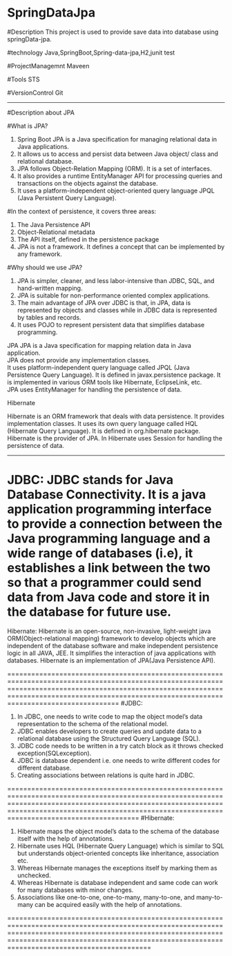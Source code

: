 # SpringDataJpa

#Description
This project is used to provide save data into database using springData-jpa.

#technology
Java,SpringBoot,Spring-data-jpa,H2,junit test

#ProjectManagemnt
Maveen

#Tools
STS

#VersionControl
Git

----------------------------------------------------------------------------------------------------------------------------------------------------

#Description about JPA

#What is JPA?

1) Spring Boot JPA is a Java specification for managing relational data in Java applications. 
2) It allows us to access and persist data between Java object/ class and relational database. 
3) JPA follows Object-Relation Mapping (ORM). It is a set of interfaces. 
4) It also provides a runtime EntityManager API for processing queries and transactions on the objects against the database. 
5) It uses a platform-independent object-oriented query language JPQL (Java Persistent Query Language).


#In the context of persistence, it covers three areas:

1) The Java Persistence API
2) Object-Relational metadata
3) The API itself, defined in the persistence package
4) JPA is not a framework. It defines a concept that can be implemented by any framework.



#Why should we use JPA?
1) JPA is simpler, cleaner, and less labor-intensive than JDBC, SQL, and hand-written mapping. 
2) JPA is suitable for non-performance oriented complex applications. 
3) The main advantage of JPA over JDBC is that, in JPA, data is represented by objects and classes while in JDBC data is represented by tables and records. 
4) It uses POJO to represent persistent data that simplifies database programming.


JPA	
JPA is a Java specification for mapping relation data in Java application.	
JPA does not provide any implementation classes.	
It uses platform-independent query language called JPQL (Java Persistence Query Language).
It is defined in javax.persistence package.	
It is implemented in various ORM tools like Hibernate, EclipseLink, etc.	
JPA uses EntityManager for handling the persistence of data.

Hibernate

Hibernate is an ORM framework that deals with data persistence.
It provides implementation classes.
It uses its own query language called HQL (Hibernate Query Language).
It is defined in org.hibernate package.
Hibernate is the provider of JPA.
In Hibernate uses Session for handling the persistence of data.


------------------------------------------------------------------------------------------------------------------------------------------------------------------------------------------------------------
JDBC: JDBC stands for Java Database Connectivity. It is a java application programming interface to provide a connection between the Java programming language and a wide range of databases (i.e), 
it establishes a link between the two so that a programmer could send data from Java code and store it in the database for future use.
=============================================================================================================================================================================================================

Hibernate: Hibernate is an open-source, non-invasive, light-weight java ORM(Object-relational mapping) framework to develop objects which are independent of the database software and make independent persistence logic in all JAVA, JEE. 
It simplifies the interaction of java applications with databases. Hibernate is an implementation of JPA(Java Persistence API).

====================================================================================================================================================================================================================================================
#JDBC:

1) In JDBC, one needs to write code to map the object model’s data representation to the schema of the relational model.
2) JDBC enables developers to create queries and update data to a relational database using the Structured Query Language (SQL).
3) JDBC code needs to be written in a try catch block as it throws checked exception(SQLexception).
4) JDBC is database dependent i.e. one needs to write different codes for different database.
5) Creating associations between relations is quite hard in JDBC.

=========================================================================================================================================================================================================================================================
#Hibernate: 

1) Hibernate maps the object model’s data to the schema of the database itself with the help of annotations.
2) Hibernate uses HQL (Hibernate Query Language) which is similar to SQL but understands object-oriented concepts like inheritance, association etc.
3) Whereas Hibernate manages the exceptions itself by marking them as unchecked.
4) Whereas Hibernate is database independent and same code can work for many databases with minor changes.
5) Associations like one-to-one, one-to-many, many-to-one, and many-to-many can be acquired easily with the help of annotations.


============================================================================================================================================================================================================================================================
